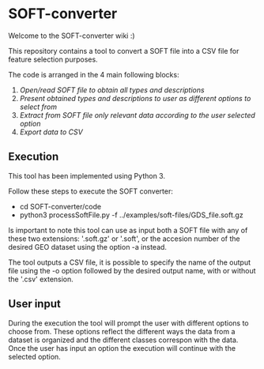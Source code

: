 # SOFT-converter

Welcome to the SOFT-converter wiki :)

This repository contains a tool to convert a SOFT file into a CSV file for feature selection purposes.

The code is arranged in the 4 main following blocks:
1. *Open/read SOFT file to obtain all types and descriptions*
2. *Present obtained types and descriptions to user as different options to select from*
3. *Extract from SOFT file only relevant data according to the user selected option*
4. *Export data to CSV*

## Execution

This tool has been implemented using Python 3.

Follow these steps to execute the SOFT converter:
* cd SOFT-converter/code
* python3 processSoftFile.py -f ../examples/soft-files/GDS_file.soft.gz

Is important to note this tool can use as input both a SOFT file with any of these two extensions: '.soft.gz' or '.soft', or the accesion number of the desired GEO dataset using the option -a instead.

The tool outputs a CSV file, it is possible to specify the name of the output file using the -o option followed by the desired output name, with or without the '.csv' extension.

## User input

During the execution the tool will prompt the user with different options to choose from. These options reflect the different ways the data from a dataset is organized and the different classes correspon with the data. Once the user has input an option the execution will continue with the selected option.